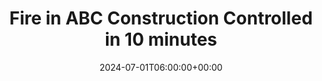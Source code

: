 ---
title: "Fire in ABC Construction Controlled in 10 minutes"
description: "Lorem ipsum dolor sit amet consectetur. Dui consectetur tristique dui nam purus sollicitudin ac enim."
slug: "4-fire-in-abc-construction-controlled-in-10-minutes"
date: 2024-07-01T06:00:00+00:00
years: ["mission-2024"]
number: "12345"
draft: false
---
